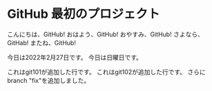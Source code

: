 # GitHub 最初のプロジェクト

こんにちは、GitHub!
おはよう、GitHub!
おやすみ、GitHub!
さよなら、GitHab!
またね、GitHub!

今日は2022年2月27日です。
今日は日曜日です。

これはgit101が追加した行です。
これはgit102が追加した行です。
さらにbranch "fix"を追加しました。
